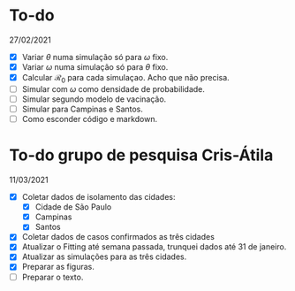 # To-do
27/02/2021
- [x] Variar $\theta$ numa simulação só para $\omega$ fixo.
- [x] Variar $\omega$ numa simulação só para $\theta$ fixo.
- [x] Calcular $\mathcal{R}_0$ para cada simulaçao. Acho que não precisa.
- [ ] Simular com $\omega$ como densidade de probabilidade.
- [ ] Simular segundo modelo de vacinação.
- [ ] Simular para Campinas e Santos.
- [ ] Como esconder código e markdown.

# To-do grupo de pesquisa Cris-Átila
11/03/2021
- [x] Coletar dados de isolamento das cidades:
    - [x] Cidade de São Paulo
    - [x] Campinas 
    - [x] Santos
- [x] Coletar dados de casos confirmados as três cidades    
- [x] Atualizar o Fitting até semana passada, trunquei dados até 31 de janeiro.
- [x] Atualizar as simulações para as três cidades.
- [x] Preparar as figuras.
- [ ] Preparar o texto.